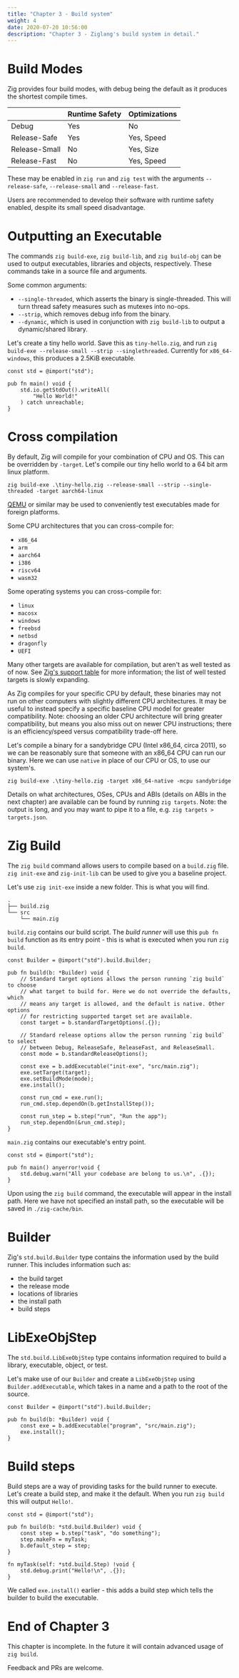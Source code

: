 ```yaml
---
title: "Chapter 3 - Build system"
weight: 4
date: 2020-07-20 10:56:00
description: "Chapter 3 - Ziglang's build system in detail."
---
```


# Build Modes  

Zig provides four build modes, with debug being the default as it produces the shortest compile times.

|               | Runtime Safety | Optimizations |
|---------------|----------------|---------------|
| Debug         | Yes            | No            |
| Release-Safe  | Yes            | Yes, Speed    |
| Release-Small | No             | Yes, Size     |
| Release-Fast  | No             | Yes, Speed    |

These may be enabled in `zig run` and `zig test` with the arguments `--release-safe`, `--release-small` and `--release-fast`.

Users are recommended to develop their software with runtime safety enabled, despite its small speed disadvantage.

# Outputting an Executable

The commands `zig build-exe`, `zig build-lib`, and `zig build-obj` can be used to output executables, libraries and objects, respectively. These commands take in a source file and arguments.

Some common arguments:
- `--single-threaded`, which asserts the binary is single-threaded. This will turn thread safety measures such as mutexes into no-ops.
- `--strip`, which removes debug info from the binary.
- `--dynamic`, which is used in conjunction with `zig build-lib` to output a dynamic/shared library.

Let's create a tiny hello world. Save this as `tiny-hello.zig`, and run `zig build-exe --release-small --strip --singlethreaded`. Currently for `x86_64-windows`, this produces a 2.5KiB executable.

```zig
const std = @import("std");

pub fn main() void {
    std.io.getStdOut().writeAll(
        "Hello World!"
    ) catch unreachable;
}
```

# Cross compilation

By default, Zig will compile for your combination of CPU and OS. This can be overridden by `-target`. Let's compile our tiny hello world to a 64 bit arm linux platform.

`zig build-exe .\tiny-hello.zig --release-small --strip --single-threaded -target aarch64-linux`

[QEMU](https://www.qemu.org/) or similar may be used to conveniently test executables made for foreign platforms.

Some CPU architectures that you can cross-compile for:
- `x86_64`
- `arm`
- `aarch64`
- `i386`
- `riscv64`
- `wasm32`

Some operating systems you can cross-compile for:
- `linux`
- `macosx`
- `windows`
- `freebsd`
- `netbsd`
- `dragonfly`
- `UEFI`

Many other targets are available for compilation, but aren't as well tested as of now. See [Zig's support table](https://ziglang.org/#Wide-range-of-targets-supported) for more information; the list of well tested targets is slowly expanding.

As Zig compiles for your specific CPU by default, these binaries may not run on other computers with slightly different CPU architectures. It may be useful to instead specify a specific baseline CPU model for greater compatibility. Note: choosing an older CPU architecture will bring greater compatibility, but means you also miss out on newer CPU instructions; there is an efficiency/speed versus compatibility trade-off here.

Let's compile a binary for a sandybridge CPU (Intel x86_64, circa 2011), so we can be reasonably sure that someone with an x86_64 CPU can run our binary. Here we can use `native` in place of our CPU or OS, to use our system's.

`zig build-exe .\tiny-hello.zig -target x86_64-native -mcpu sandybridge`

Details on what architectures, OSes, CPUs and ABIs (details on ABIs in the next chapter) are available can be found by running `zig targets`. Note: the output is long, and you may want to pipe it to a file, e.g. `zig targets > targets.json`.

# Zig Build

The `zig build` command allows users to compile based on a `build.zig` file. `zig init-exe` and `zig-init-lib` can be used to give you a baseline project.

Let's use `zig init-exe` inside a new folder. This is what you will find.
```
.
├── build.zig
└── src
    └── main.zig
```
`build.zig` contains our build script. The *build runner* will use this `pub fn build` function as its entry point - this is what is executed when you run `zig build`.

```zig
const Builder = @import("std").build.Builder;

pub fn build(b: *Builder) void {
    // Standard target options allows the person running `zig build` to choose
    // what target to build for. Here we do not override the defaults, which
    // means any target is allowed, and the default is native. Other options
    // for restricting supported target set are available.
    const target = b.standardTargetOptions(.{});

    // Standard release options allow the person running `zig build` to select
    // between Debug, ReleaseSafe, ReleaseFast, and ReleaseSmall.
    const mode = b.standardReleaseOptions();

    const exe = b.addExecutable("init-exe", "src/main.zig");
    exe.setTarget(target);
    exe.setBuildMode(mode);
    exe.install();

    const run_cmd = exe.run();
    run_cmd.step.dependOn(b.getInstallStep());

    const run_step = b.step("run", "Run the app");
    run_step.dependOn(&run_cmd.step);
}
```

`main.zig` contains our executable's entry point.

```zig
const std = @import("std");

pub fn main() anyerror!void {
    std.debug.warn("All your codebase are belong to us.\n", .{});
}
```

Upon using the `zig build` command, the executable will appear in the install path. Here we have not specified an install path, so the executable will be saved in `./zig-cache/bin`.

# Builder

Zig's `std.build.Builder` type contains the information used by the build runner. This includes information such as:

- the build target
- the release mode
- locations of libraries
- the install path
- build steps

# LibExeObjStep

The `std.build.LibExeObjStep` type contains information required to build a library, executable, object, or test.

Let's make use of our `Builder` and create a `LibExeObjStep` using `Builder.addExecutable`, which takes in a name and a path to the root of the source.

```zig
const Builder = @import("std").build.Builder;

pub fn build(b: *Builder) void {
    const exe = b.addExecutable("program", "src/main.zig");
    exe.install();
}
```

# Build steps

Build steps are a way of providing tasks for the build runner to  execute. Let's create a build step, and make it the default. When you run `zig build` this will output `Hello!`. 

```zig
const std = @import("std");

pub fn build(b: *std.build.Builder) void {
    const step = b.step("task", "do something");
    step.makeFn = myTask;
    b.default_step = step;
}

fn myTask(self: *std.build.Step) !void {
    std.debug.print("Hello!\n", .{});
}
```

We called `exe.install()` earlier - this adds a build step which tells the builder to build the executable.

# End of Chapter 3

This chapter is incomplete. In the future it will contain advanced usage of `zig build`.

Feedback and PRs are welcome.